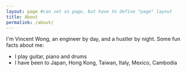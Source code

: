 ```yaml
---
layout: page #can set as page, but have to define "page" layout
title: About
permalink: /about/
---
```


I'm Vincent Wong, an engineer by day, and a hustler by night.
Some fun facts about me:
* I play guitar, piano and drums
* I have been to Japan, Hong Kong, Taiwan, Italy, Mexico, Cambodia
